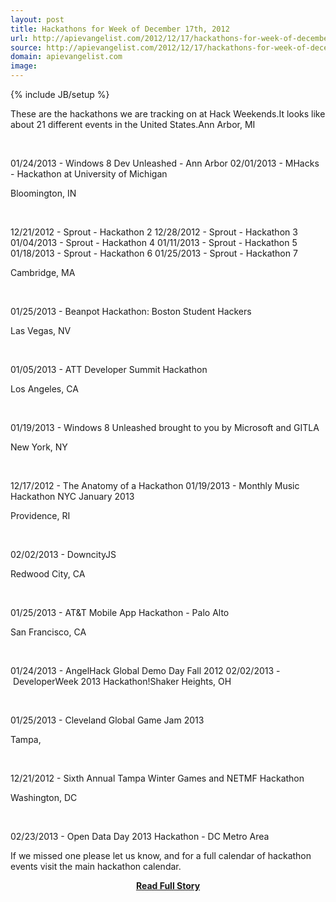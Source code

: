 ```yaml
---
layout: post
title: Hackathons for Week of December 17th, 2012
url: http://apievangelist.com/2012/12/17/hackathons-for-week-of-december-17th-2012/
source: http://apievangelist.com/2012/12/17/hackathons-for-week-of-december-17th-2012/
domain: apievangelist.com
image: 
---
```

{% include JB/setup %}<p>These are the hackathons we are tracking on at&nbsp;Hack Weekends.It looks like about 21 different events in the United States.Ann Arbor, MI


&nbsp;


01/24/2013 -&nbsp;Windows 8 Dev Unleashed - Ann Arbor
02/01/2013 -&nbsp;MHacks - Hackathon at University of Michigan




Bloomington, IN


&nbsp;


12/21/2012 -&nbsp;Sprout - Hackathon 2
12/28/2012 -&nbsp;Sprout - Hackathon 3
01/04/2013 -&nbsp;Sprout - Hackathon 4
01/11/2013 -&nbsp;Sprout - Hackathon 5
01/18/2013 -&nbsp;Sprout - Hackathon 6
01/25/2013 -&nbsp;Sprout - Hackathon 7




Cambridge, MA


&nbsp;


01/25/2013 -&nbsp;Beanpot Hackathon: Boston Student Hackers




Las Vegas, NV


&nbsp;


01/05/2013 -&nbsp;ATT Developer Summit Hackathon




Los Angeles, CA


&nbsp;


01/19/2013 -&nbsp;Windows 8 Unleashed brought to you by Microsoft and GITLA




New York, NY


&nbsp;


12/17/2012 -&nbsp;The Anatomy of a Hackathon
01/19/2013 -&nbsp;Monthly Music Hackathon NYC January 2013




Providence, RI


&nbsp;


02/02/2013 -&nbsp;DowncityJS




Redwood City, CA


&nbsp;


01/25/2013 -&nbsp;AT&amp;T Mobile App Hackathon - Palo Alto




San Francisco, CA


&nbsp;


01/24/2013 -&nbsp;AngelHack Global Demo Day Fall 2012
02/02/2013 -&nbsp;DeveloperWeek 2013 Hackathon!Shaker Heights, OH


&nbsp;


01/25/2013 -&nbsp;Cleveland Global Game Jam 2013




Tampa,


&nbsp;


12/21/2012 -&nbsp;Sixth Annual Tampa Winter Games and NETMF Hackathon




Washington, DC


&nbsp;


02/23/2013 -&nbsp;Open Data Day 2013 Hackathon - DC Metro Area





If we missed one please let us know, and for a full calendar of hackathon events visit the&nbsp;main hackathon calendar.</p>
<center><p><a href="http://apievangelist.com/2012/12/17/hackathons-for-week-of-december-17th-2012/" style='padding:25px; font-sze:18px; font-weight: bold;'>Read Full Story</a></p></center>
